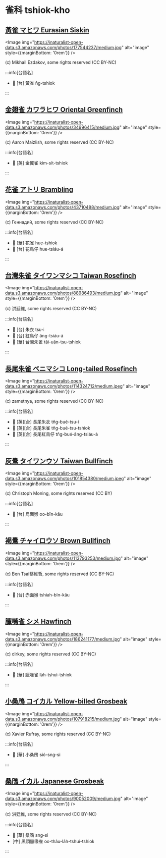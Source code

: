# 雀科 tshiok-kho

## [黃雀 マヒワ Eurasian Siskin](https://ebird.org/species/eursis)

<Image img="https://inaturalist-open-data.s3.amazonaws.com/photos/177544237/medium.jpg" alt="image" style={{marginBottom: '0rem'}} />

<p className="image-caption">
(c) Mikhail Ezdakov, some rights reserved (CC BY-NC)
</p>

:::info[台語名]

- 🎯 [台] 黃雀 n̂g-tshiok

:::

## [金翅雀 カワラヒワ Oriental Greenfinch](https://ebird.org/species/origre)

<Image img="https://inaturalist-open-data.s3.amazonaws.com/photos/34996415/medium.jpg" alt="image" style={{marginBottom: '0rem'}} />

<p className="image-caption">
(c) Aaron Maizlish, some rights reserved (CC BY-NC)
</p>

:::info[台語名]

- 🎯 [英] 金翼雀 kim-si̍t-tshiok

:::

## [花雀 アトリ Brambling](https://ebird.org/species/brambl)

<Image img="https://inaturalist-open-data.s3.amazonaws.com/photos/43710488/medium.jpg" alt="image" style={{marginBottom: '0rem'}} />

<p className="image-caption">
(c) Геннадий, some rights reserved (CC BY-NC)
</p>

:::info[台語名]

- 🎯 [華] 花雀 hue-tshiok
- 🎯 [台] 花鳥仔 hue-tsiáu-á

:::

## [台灣朱雀 タイワンマシコ Taiwan Rosefinch](https://ebird.org/species/vinros3)

<Image img="https://inaturalist-open-data.s3.amazonaws.com/photos/88986493/medium.jpg" alt="image" style={{marginBottom: '0rem'}} />

<p className="image-caption">
(c) 洪廷維, some rights reserved (CC BY-NC)
</p>

:::info[台語名]

- 🎯 [台] 朱衣 tsu-i
- 🎯 [台] 紅鳥仔 âng-tsiáu-á
- 🎯 [華] 台灣朱雀 tâi-uân-tsu-tshiok

:::

## [長尾朱雀 ベニマシコ Long-tailed Rosefinch](https://ebird.org/species/lotros1)

<Image img="https://inaturalist-open-data.s3.amazonaws.com/photos/114324712/medium.jpeg" alt="image" style={{marginBottom: '0rem'}} />

<p className="image-caption">
(c) zametnya, some rights reserved (CC BY-NC)
</p>

:::info[台語名]

- 🎯 [英][台] 長尾朱衣 tn̂g-bué-tsu-i
- 🎯 [英][台] 長尾朱雀 tn̂g-bué-tsu-tshiok
- 🎯 [英][台] 長尾紅鳥仔 tn̂g-bué-âng-tsiáu-á

:::

## [灰鷽 タイワンウソ Taiwan Bullfinch](https://ebird.org/species/gyhbul5)

<Image img="https://inaturalist-open-data.s3.amazonaws.com/photos/101854380/medium.jpeg" alt="image" style={{marginBottom: '0rem'}} />

<p className="image-caption">
(c) Christoph Moning, some rights reserved (CC BY)
</p>

:::info[台語名]

- 🎯 [台] 烏面猴 oo-bīn-kâu

:::

## [褐鷽 チャイロウソ Brown Bullfinch](https://ebird.org/species/brobul1)

<Image img="https://inaturalist-open-data.s3.amazonaws.com/photos/113793253/medium.jpg" alt="image" style={{marginBottom: '0rem'}} />

<p className="image-caption">
(c) Ben Tsai蔡維哲, some rights reserved (CC BY-NC)
</p>

:::info[台語名]

- 🎯 [台] 赤面猴 tshiah-bīn-kâu

:::

## [臘嘴雀 シメ Hawfinch](https://ebird.org/species/hawfin)

<Image img="https://inaturalist-open-data.s3.amazonaws.com/photos/186241177/medium.jpg" alt="image" style={{marginBottom: '0rem'}} />

<p className="image-caption">
(c) dirkey, some rights reserved (CC BY-NC)
</p>

:::info[台語名]

- 🎯 [華] 臘喙雀 la̍h-tshuì-tshiok

:::

## [小桑鳲 コイカル Yellow-billed Grosbeak](https://ebird.org/species/yebgro1)

<Image img="https://inaturalist-open-data.s3.amazonaws.com/photos/107918215/medium.jpg" alt="image" style={{marginBottom: '0rem'}} />

<p className="image-caption">
(c) Xavier Rufray, some rights reserved (CC BY-NC)
</p>

:::info[台語名]

- 🎯 [華] 小桑鳲 sió-sng-si

:::

## [桑鳲 イカル Japanese Grosbeak](https://ebird.org/species/japgro1)

<Image img="https://inaturalist-open-data.s3.amazonaws.com/photos/90052009/medium.jpg" alt="image" style={{marginBottom: '0rem'}} />

<p className="image-caption">
(c) 洪廷維, some rights reserved (CC BY-NC)
</p>

:::info[台語名]

- 🎯 [華] 桑鳲 sng-si
- [中] 黑頭臘喙雀 oo-thâu-la̍h-tshuì-tshiok

:::
